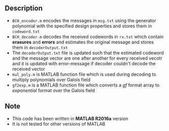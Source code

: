 ## Description
- `BCH_encoder.m` encodes the messages in `msg.txt` using the generator polynomial with the specified design properties and stores them in `codeword.txt`
- `BCH_decoder.m` decodes the received codewords in `rx.txt` which contain **erasures** and **errors** and estimates the original message and stores them in `decoderOutput.txt`
- The `decoderOutput.txt` file is updated such that the estimated codeword and the message vector are one after another for every received vecotr and it is updated with error-message if decoder couldn't decode the received vector
- `mul_poly.m` is MATLAB function file which is used during decoding to multiply polynomials over Galois field
- `gf2exp.m` is a MATLAB function file which converts a *gf* format array to *exponential* format over the Galois field 

## Note
- This code has been written in **MATLAB R2016a** version
- It is not tested for other versions of MATLAB
